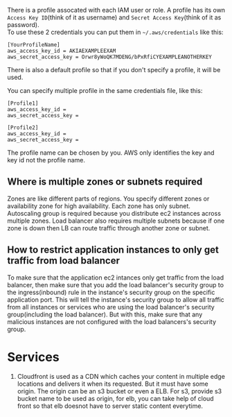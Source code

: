 There is a profile assocated with each IAM user or role.
A profile has its own `Access Key ID`(think of it as username) and `Secret Access Key`(think of it as password).  
To use these 2 credentials you can put them in `~/.aws/credentials` like this:
```
[YourProfileName]
aws_access_key_id = AKIAEXAMPLEEXAM
aws_secret_access_key = Orwr8yWoQK7MDENG/bPxRfiCYEXAMPLEANOTHERKEY
```

There is also a default profile so that if you don't specify a profile, it will be used.

You can specify multiple profile in the same credentials file, like this:
```
[Profile1]
aws_access_key_id =
aws_secret_access_key = 

[Profile2]
aws_access_key_id =
aws_secret_access_key = 
```

The profile name can be chosen by you. AWS only identifies the key and key id not the profile name.


## Where is multiple zones or subnets required
Zones are like different parts of regions. You specify different zones or availability zone for high availability. 
Each zone has only subnet.
Autoscaling group is required because you distribute ec2 instances across multiple zones.
Load balancer also requires multiple subnets because if one zone is down then LB can route traffic through another zone or subnet.

## How to restrict application instances to only get traffic from load balancer

To make sure that the application ec2 intances only get traffic from the load balancer, then make sure that you add the load balancer's security group to the ingress(inbound) rule in the instance's security group on the specific application port. 
This will tell the instance's security group to allow all traffic from all instances or services who are using the load balancer's security group(including the load balancer). But with this, make sure that any malicious instances are not configured with the load balancers's security group.



# Services

1. Cloudfront is used as a CDN which caches your content in multiple edge locations and delivers it when its requested. But it must have some origin. The origin can be an s3 bucket or even a ELB. For s3, provide s3 bucket name to be used as origin, for elb, you can take help of cloud front so that elb doesnot have to server static content everytime.

